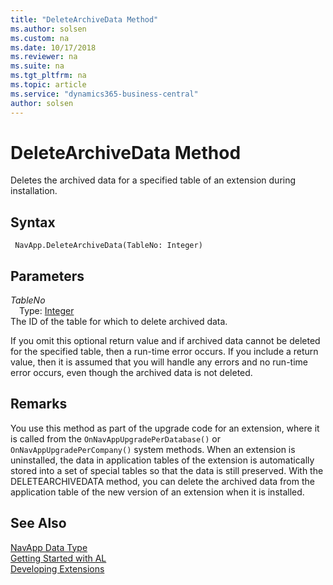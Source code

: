 ```yaml
---
title: "DeleteArchiveData Method"
ms.author: solsen
ms.custom: na
ms.date: 10/17/2018
ms.reviewer: na
ms.suite: na
ms.tgt_pltfrm: na
ms.topic: article
ms.service: "dynamics365-business-central"
author: solsen
---
```

[//]: # (START>DO_NOT_EDIT)
[//]: # (IMPORTANT:Do not edit any of the content between here and the END>DO_NOT_EDIT.)
[//]: # (Any modifications should be made in the .xml files in the ModernDev repo.)
# DeleteArchiveData Method
Deletes the archived data for a specified table of an extension during installation.

## Syntax
```
 NavApp.DeleteArchiveData(TableNo: Integer)
```
## Parameters
*TableNo*  
&emsp;Type: [Integer](../integer/integer-data-type.md)  
The ID of the table for which to delete archived data.  



[//]: # (IMPORTANT: END>DO_NOT_EDIT)


If you omit this optional return value and if archived data cannot be deleted for the specified table, then a run-time error occurs. If you include a return value, then it is assumed that you will handle any errors and no run-time error occurs, even though the archived data is not deleted.  

## Remarks
You use this method as part of the upgrade code for an extension, where it is called from the `OnNavAppUpgradePerDatabase()` or `OnNavAppUpgradePerCompany()` system methods. When an extension is uninstalled, the data in application tables of the extension is automatically stored into a set of special tables so that the data is still preserved. With the DELETEARCHIVEDATA method, you can delete the archived data from the application table of the new version of an extension when it is installed.

## See Also
[NavApp Data Type](navapp-data-type.md)  
[Getting Started with AL](../../devenv-get-started.md)  
[Developing Extensions](../../devenv-dev-overview.md)
